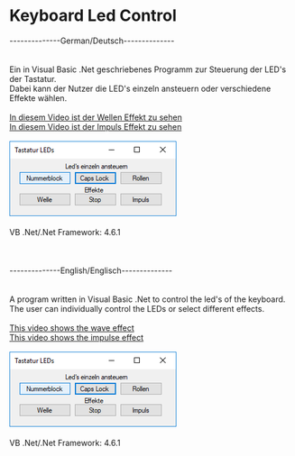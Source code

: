 # Keyboard Led Control
--------------German/Deutsch--------------<br /><br /><br />
Ein in Visual Basic .Net geschriebenes Programm zur Steuerung der LED's der Tastatur.<br />
Dabei kann der Nutzer die LED's einzeln ansteuern oder verschiedene Effekte wählen.<br /><br />
[In diesem Video ist der Wellen Effekt zu sehen](https://www.youtube.com/watch?v=X0XtR4wrbEg)<br />
[In diesem Video ist der Impuls Effekt zu sehen](https://www.youtube.com/watch?v=w8lwDc1FsJs)<br /><br />
![Alt text](https://github.com/louis-e/keyboard-led-control/blob/master/img1.PNG "GUI")
<br /><br />
VB .Net/.Net Framework: 4.6.1
<br />
<br />
<br />
<br />
--------------English/Englisch--------------<br /><br /><br />
A program written in Visual Basic .Net to control the led's of the keyboard.<br />
The user can individually control the LEDs or select different effects.<br /><br />
[This video shows the wave effect](https://www.youtube.com/watch?v=X0XtR4wrbEg)<br />
[This video shows the impulse effect](https://www.youtube.com/watch?v=w8lwDc1FsJs)<br /><br />
![Alt text](https://github.com/louis-e/keyboard-led-control/blob/master/img1.PNG "GUI")
<br /><br />
VB .Net/.Net Framework: 4.6.1

